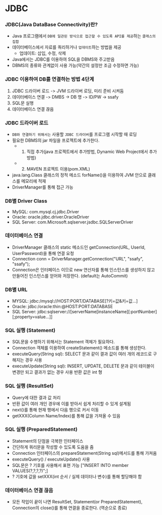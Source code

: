 # JDBC

### JDBC(Java DataBase Connectivity)란?
- Java 프로그램에서 `DB에 일관된 방식으로 접근할 수 있도록 API를 제공`하는 `클래스의 집합`
- 데이터베이스에서 자료를 쿼리하거나 `업데이트`하는 방법을 제공
    - 업데이트: 삽입, 수정, 삭제
- Java에서는 JDBC를 이용하여 SQL을 DBMS와 주고받음
- DBMS의 종류와 관계없이 사용 가능(약간의 설정만 조금 수정하면 가능)

### JDBC 이용하여 DB를 연결하는 방법 4단계
1. JDBC 드라이버 로드 -> JVM 드라이버 로딩, 미리 준비 시켜둠
2. 데이터베이스 연결 -> DMBS -> DB 명 -> ID/PW -> ssafy
3. SQL문 실행
4. 데이터베이스 연결 끊음

### JDBC 드라이버 로드
- `DB와 연결하기 위해서는` 사용할 `JDBC 드라이버`를 프로그램 시작할 때 로딩
- 필요한 DBMS의 jar 파일을 프로젝트에 추가한다.
    - 1. 직접 추가(java 프로젝트에서 추가방법, Dynamic Web Project에서 추가방법)
    - 2. MAVEN 프로젝트 이용(pom.XML)
- java.lang.Class 클래스의 정적 메소드 forName()을 이용하여 JVM 안으로 클래스를 메모리에 적재
- DriverManager를 통해 접근 가능

### DB별 Driver Class
- MySQL: com.mysql.cj.jdbc.Driver
- Oracle: oracle.jdbc.driver.OracleDriver
- SQL Server: com.Microsoft.sqlserver.jsdbc.SQLServerDriver

### 데이터베이스 연결
- DriverManager 클래스의 static 메소드인 getConnection(URL, UserId, UserPassword)을 통해 연결 요청
- Connection conn = DriverManager.getConnection("URL", "ssafy", "ssafy");
- Connection은 인터페이스 이므로 new 연산자를 통해 인스턴스를 생성하지 않고 만들어진 인스턴스를 얻어와 저장한다. (default는 AutoCommit)

### DB별 URL
- MYSQL: jdbc:/mysql://HOST:PORT/DATABASE[?키=값&키=값...]
- Oracle: jdbc:/oracle:thin:@HOST:PORT:DATABASE
- SQL Server: jdbc:sqlserver://[serverName[instanceName][:portNumber][;property=value...]]

### SQL 실행 (Statement)
- SQL문을 수행하기 위해서는 Statement 객체가 필요하다.
- Connection 객체를 이용하여 createStatement() 메소드를 통해 생성한다.
- executeQuery(String sql): SELECT 문과 같이 결과 값이 여러 개의 레코드로 구해지는 경우 사용
- executeUpdate(String sql): INSERT, UPDATE, DELETE 문과 같이 테이블이 변경만 되고 결과가 없는 경우 사용 반환 값은 int 형

### SQL 실행 (ResultSet)
- Query에 대한 결과 값 처리
- 반환 값이 여러 개인 경우에 이를 받아서 쉽게 처리할 수 있게 설계됨
- next()를 통해 현재 행에서 다음 행으로 커서 이동
- getXXX(Column Name/Index)를 통해 값을 가져올 수 있음

### SQL 실행 (PreparedStatement)
- Statement의 단점을 극복한 인터페이스
- 간단하게 쿼리문을 작성할 수 있도록 도움을 줌
- Connection 인터페이스의 prepareStatement(String sql)메서드를 통해 가져옴
- executeQuery() / executeUpdate() 사용
- SQL문은 ? 기호를 사용해서 표현 가능 ["INSERT INTO member VALUES(?,?,?,?)";]
- ? 기호에 값을 setXXX(int 순서 / 실제 데이터나 변수)를 통해 할당해야 함

### 데이터베이스 연결 끊음
- 모든 작업이 끝이 나면 ResultSet, Statement(or PreparedStatement), Connection의 close()를 통해 연결을 종료한다. (역순으로 종료)
